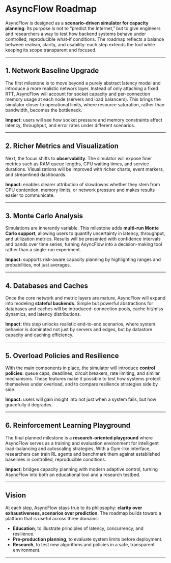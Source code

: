 # **AsyncFlow Roadmap**

AsyncFlow is designed as a **scenario-driven simulator for capacity planning**. Its purpose is not to “predict the Internet,” but to give engineers and researchers a way to test how backend systems behave under controlled, reproducible what-if conditions. The roadmap reflects a balance between realism, clarity, and usability: each step extends the tool while keeping its scope transparent and focused.

---

## **1. Network Baseline Upgrade**

The first milestone is to move beyond a purely abstract latency model and introduce a more realistic network layer. Instead of only attaching a fixed RTT, AsyncFlow will account for socket capacity and per-connection memory usage at each node (servers and load balancers). This brings the simulator closer to operational limits, where resource saturation, rather than bandwidth, becomes the bottleneck.

**Impact:** users will see how socket pressure and memory constraints affect latency, throughput, and error rates under different scenarios.

---

## **2. Richer Metrics and Visualization**

Next, the focus shifts to **observability**. The simulator will expose finer metrics such as RAM queue lengths, CPU waiting times, and service durations. Visualizations will be improved with richer charts, event markers, and streamlined dashboards.

**Impact:** enables clearer attribution of slowdowns whether they stem from CPU contention, memory limits, or network pressure and makes results easier to communicate.

---

## **3. Monte Carlo Analysis**

Simulations are inherently variable. This milestone adds **multi-run Monte Carlo support**, allowing users to quantify uncertainty in latency, throughput, and utilization metrics. Results will be presented with confidence intervals and bands over time series, turning AsyncFlow into a decision-making tool rather than a single-run experiment.

**Impact:** supports risk-aware capacity planning by highlighting ranges and probabilities, not just averages.

---

## **4. Databases and Caches**

Once the core network and metric layers are mature, AsyncFlow will expand into modeling **stateful backends**. Simple but powerful abstractions for databases and caches will be introduced: connection pools, cache hit/miss dynamics, and latency distributions.

**Impact:** this step unlocks realistic end-to-end scenarios, where system behavior is dominated not just by servers and edges, but by datastore capacity and caching efficiency.

---

## **5. Overload Policies and Resilience**

With the main components in place, the simulator will introduce **control policies**: queue caps, deadlines, circuit breakers, rate limiting, and similar mechanisms. These features make it possible to test how systems protect themselves under overload, and to compare resilience strategies side by side.

**Impact:** users will gain insight into not just when a system fails, but how gracefully it degrades.

---

## **6. Reinforcement Learning Playground**

The final planned milestone is a **research-oriented playground** where AsyncFlow serves as a training and evaluation environment for intelligent load-balancing and autoscaling strategies. With a Gym-like interface, researchers can train RL agents and benchmark them against established baselines in controlled, reproducible conditions.

**Impact:** bridges capacity planning with modern adaptive control, turning AsyncFlow into both an educational tool and a research testbed.

---

## **Vision**

At each step, AsyncFlow stays true to its philosophy: **clarity over exhaustiveness, scenarios over prediction**. The roadmap builds toward a platform that is useful across three domains:

* **Education**, to illustrate principles of latency, concurrency, and resilience.
* **Pre-production planning**, to evaluate system limits before deployment.
* **Research**, to test new algorithms and policies in a safe, transparent environment.

---


